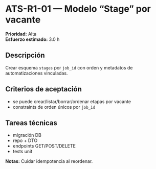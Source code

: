 # ATS-R1-01 — Modelo “Stage” por vacante

**Prioridad:** Alta  
**Esfuerzo estimado:** 3.0 h

## Descripción
Crear esquema `stages` por `job_id` con orden y metadatos de automatizaciones vinculadas.

## Criterios de aceptación
- se puede crear/listar/borrar/ordenar etapas por vacante
- constraints de orden únicos por `job_id`

## Tareas técnicas
- migración DB
- repo + DTO
- endpoints GET/POST/DELETE
- tests unit


**Notas:** Cuidar idempotencia al reordenar.
